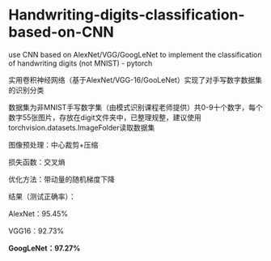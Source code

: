 # Handwriting-digits-classification-based-on-CNN
use CNN based on AlexNet/VGG/GoogLeNet to implement the classification of handwriting digits (not MNIST) -  pytorch

实用卷积神经网络（基于AlexNet/VGG-16/GooLeNet）实现了对手写数字数据集的识别分类

数据集为非MNIST手写数字集（由模式识别课程老师提供）共0-9十个数字，每个数字55张图片，存放在digit文件夹中，已整理规整，建议使用torchvision.datasets.ImageFolder读取数据集

图像预处理：中心裁剪+压缩

损失函数：交叉熵

优化方法：带动量的随机梯度下降

结果（测试正确率）：

AlexNet：95.45%

VGG16：92.73%

**GoogLeNet：97.27%**
